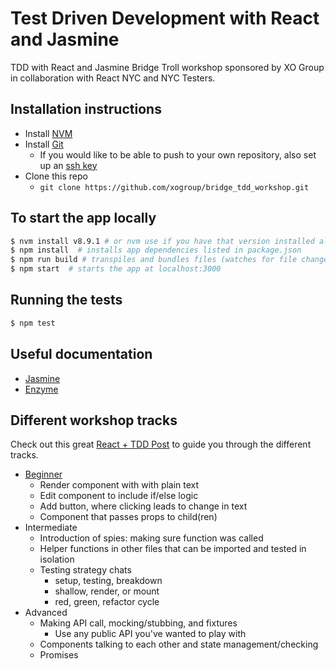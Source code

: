 # Test Driven Development with React and Jasmine

TDD with React and Jasmine Bridge Troll workshop sponsored by XO Group in collaboration with React NYC and NYC Testers.

## Installation instructions
- Install [NVM](https://github.com/creationix/nvm)
- Install [Git](https://gist.github.com/derhuerst/1b15ff4652a867391f03)
  - If you would like to be able to push to your own repository, also set up an [ssh key](https://help.github.com/articles/connecting-to-github-with-ssh/)
- Clone this repo
  - `git clone https://github.com/xogroup/bridge_tdd_workshop.git`

## To start the app locally

```bash
$ nvm install v8.9.1 # or nvm use if you have that version installed already
$ npm install  # installs app dependencies listed in package.json
$ npm run build # transpiles and bundles files (watches for file changes by default)
$ npm start  # starts the app at localhost:3000
```

## Running the tests

```bash
$ npm test
```

## Useful documentation

- [Jasmine](https://jasmine.github.io/2.5/introduction)
- [Enzyme](http://airbnb.io/enzyme/#basic-usage)


## Different workshop tracks

Check out this great [React + TDD Post](https://medium.com/@admm/test-driven-development-in-react-is-easy-178c9c520f2f) to guide you through the different tracks. 

- [Beginner](BEGINNER.md)
  - Render component with with plain text
  - Edit component to include if/else logic
  - Add button, where clicking leads to change in text
  - Component that passes props to child(ren)
- Intermediate
  - Introduction of spies: making sure function was called
  - Helper functions in other files that can be imported and tested in isolation
  - Testing strategy chats
    - setup, testing, breakdown
    - shallow, render, or mount
    - red, green, refactor cycle
- Advanced
  - Making API call, mocking/stubbing, and fixtures
    - Use any public API you've wanted to play with
  - Components talking to each other and state management/checking
  - Promises

